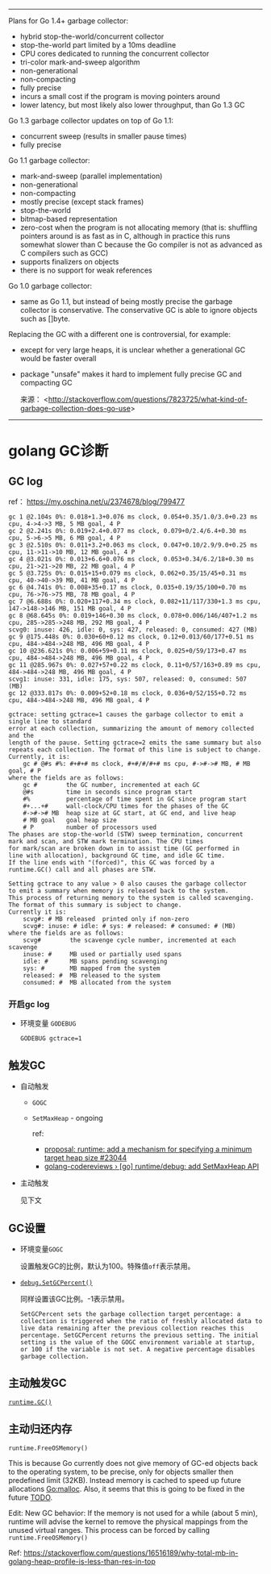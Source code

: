 ------

Plans for Go 1.4+ garbage collector:

- hybrid stop-the-world/concurrent collector
- stop-the-world part limited by a 10ms deadline
- CPU cores dedicated to running the concurrent collector
- tri-color mark-and-sweep algorithm
- non-generational
- non-compacting
- fully precise
- incurs a small cost if the program is moving pointers around
- lower latency, but most likely also lower throughput, than Go 1.3 GC

Go 1.3 garbage collector updates on top of Go 1.1:

- concurrent sweep (results in smaller pause times)
- fully precise

Go 1.1 garbage collector:

- mark-and-sweep (parallel implementation)
- non-generational
- non-compacting
- mostly precise (except stack frames)
- stop-the-world
- bitmap-based representation
- zero-cost when the program is not allocating memory (that is: shuffling pointers around is as fast as in C, although in practice this runs somewhat slower than C because the Go compiler is not as advanced as C compilers such as GCC)
- supports finalizers on objects
- there is no support for weak references

Go 1.0 garbage collector:

- same as Go 1.1, but instead of being mostly precise the garbage collector is conservative. The conservative GC is able to ignore objects such as []byte.

Replacing the GC with a different one is controversial, for example:

- except for very large heaps, it is unclear whether a generational GC would be faster overall

- package "unsafe" makes it hard to implement fully precise GC and compacting GC

  

  来源： <<http://stackoverflow.com/questions/7823725/what-kind-of-garbage-collection-does-go-use>>

   

------







# golang GC诊断



## GC log

ref： https://my.oschina.net/u/2374678/blog/799477



```
gc 1 @2.104s 0%: 0.018+1.3+0.076 ms clock, 0.054+0.35/1.0/3.0+0.23 ms cpu, 4->4->3 MB, 5 MB goal, 4 P
gc 2 @2.241s 0%: 0.019+2.4+0.077 ms clock, 0.079+0/2.4/6.4+0.30 ms cpu, 5->6->5 MB, 6 MB goal, 4 P
gc 3 @2.510s 0%: 0.011+3.2+0.063 ms clock, 0.047+0.10/2.9/9.0+0.25 ms cpu, 11->11->10 MB, 12 MB goal, 4 P
gc 4 @3.021s 0%: 0.013+6.6+0.076 ms clock, 0.053+0.34/6.2/18+0.30 ms cpu, 21->21->20 MB, 22 MB goal, 4 P
gc 5 @3.725s 0%: 0.015+15+0.079 ms clock, 0.062+0.35/15/45+0.31 ms cpu, 40->40->39 MB, 41 MB goal, 4 P
gc 6 @4.741s 0%: 0.008+35+0.17 ms clock, 0.035+0.19/35/100+0.70 ms cpu, 76->76->75 MB, 78 MB goal, 4 P
gc 7 @6.688s 0%: 0.020+117+0.34 ms clock, 0.082+11/117/330+1.3 ms cpu, 147->148->146 MB, 151 MB goal, 4 P
gc 8 @68.645s 0%: 0.019+146+0.30 ms clock, 0.078+0.006/146/407+1.2 ms cpu, 285->285->248 MB, 292 MB goal, 4 P
scvg0: inuse: 426, idle: 0, sys: 427, released: 0, consumed: 427 (MB)
gc 9 @175.448s 0%: 0.030+60+0.12 ms clock, 0.12+0.013/60/177+0.51 ms cpu, 484->484->248 MB, 496 MB goal, 4 P
gc 10 @236.621s 0%: 0.006+59+0.11 ms clock, 0.025+0/59/173+0.47 ms cpu, 484->484->248 MB, 496 MB goal, 4 P
gc 11 @285.967s 0%: 0.027+57+0.22 ms clock, 0.11+0/57/163+0.89 ms cpu, 484->484->248 MB, 496 MB goal, 4 P
scvg1: inuse: 331, idle: 175, sys: 507, released: 0, consumed: 507 (MB)
gc 12 @333.817s 0%: 0.009+52+0.18 ms clock, 0.036+0/52/155+0.72 ms cpu, 484->484->248 MB, 496 MB goal, 4 P
```



```
gctrace: setting gctrace=1 causes the garbage collector to emit a single line to standard
error at each collection, summarizing the amount of memory collected and the
length of the pause. Setting gctrace=2 emits the same summary but also
repeats each collection. The format of this line is subject to change.
Currently, it is:
	gc # @#s #%: #+#+# ms clock, #+#/#/#+# ms cpu, #->#-># MB, # MB goal, # P
where the fields are as follows:
	gc #        the GC number, incremented at each GC
	@#s         time in seconds since program start
	#%          percentage of time spent in GC since program start
	#+...+#     wall-clock/CPU times for the phases of the GC
	#->#-># MB  heap size at GC start, at GC end, and live heap
	# MB goal   goal heap size
	# P         number of processors used
The phases are stop-the-world (STW) sweep termination, concurrent
mark and scan, and STW mark termination. The CPU times
for mark/scan are broken down in to assist time (GC performed in
line with allocation), background GC time, and idle GC time.
If the line ends with "(forced)", this GC was forced by a
runtime.GC() call and all phases are STW.

Setting gctrace to any value > 0 also causes the garbage collector
to emit a summary when memory is released back to the system.
This process of returning memory to the system is called scavenging.
The format of this summary is subject to change.
Currently it is:
	scvg#: # MB released  printed only if non-zero
	scvg#: inuse: # idle: # sys: # released: # consumed: # (MB)
where the fields are as follows:
	scvg#        the scavenge cycle number, incremented at each scavenge
	inuse: #     MB used or partially used spans
	idle: #      MB spans pending scavenging
	sys: #       MB mapped from the system
	released: #  MB released to the system
	consumed: #  MB allocated from the system
```





### 开启gc log

* 环境变量 `GODEBUG`

  `GODEBUG gctrace=1`



## 触发GC

* 自动触发

  * `GOGC`

  * `SetMaxHeap`  - ongoing

    ref:
    
    * [proposal: runtime: add a mechanism for specifying a minimum target heap size #23044](https://github.com/golang/go/issues/23044)
    * [golang-codereviews › [go] runtime/debug: add SetMaxHeap API](https://groups.google.com/forum/#!topic/golang-codereviews/brkajcJ0mhI)

* 主动触发

  见下文



## GC设置



* 环境变量`GOGC`

  设置触发GC的比例，默认为100。特殊值`off`表示禁用。

* [`debug.SetGCPercent()`](https://golang.org/pkg/runtime/debug/#SetGCPercent)

  同样设置该GC比例。-1表示禁用。
  
  ```
  SetGCPercent sets the garbage collection target percentage: a collection is triggered when the ratio of freshly allocated data to live data remaining after the previous collection reaches this percentage. SetGCPercent returns the previous setting. The initial setting is the value of the GOGC environment variable at startup, or 100 if the variable is not set. A negative percentage disables garbage collection. 
  ```
  
  



## 主动触发GC



[`runtime.GC()`](https://golang.org/pkg/runtime/#GC)



## 主动归还内存

`runtime.FreeOSMemory()`



This is because Go currently does not give memory of GC-ed objects back to the operating system, to be precise, only for objects smaller then predefined limit (32KB). Instead memory is cached to speed up future allocations [Go:malloc](https://code.google.com/p/go/codesearch#go/src/pkg/runtime/malloc.h&l=48-62). Also, it seems that this is going to be fixed in the future [TODO](https://groups.google.com/d/msg/golang-nuts/WBlJjT-zu7E/hJJRSBGfKsIJ).

Edit: New GC behavior: If the memory is not used for a while (about 5 min), runtime will advise the kernel to remove the physical mappings from the unused virtual ranges. This process can be forced by calling `runtime.FreeOSMemory()`

Ref: https://stackoverflow.com/questions/16516189/why-total-mb-in-golang-heap-profile-is-less-than-res-in-top













